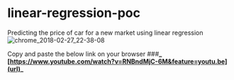 # linear-regression-poc
Predicting the price of car for a new market using linear regression
![chrome_2018-02-27_22-38-08](https://user-images.githubusercontent.com/36405277/36742988-23b66d1c-1c0f-11e8-885f-2dd534dc1948.png)

Copy and paste the below link on your browser
###**_ [https://www.youtube.com/watch?v=RNBndMjC-6M&feature=youtu.be](url)_**
